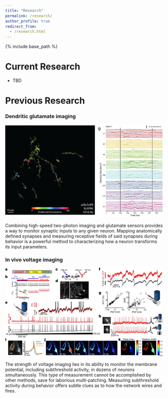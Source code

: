 ```yaml
---
title: "Research"
permalink: /research/
author_profile: true
redirect_from:
  - /research.html
---
```


{% include base_path %}

Current Research
======
* TBD
    
Previous Research
======
### Dendritic glutamate imaging
![glu-imaging](/images/glutamate-imaging.jpg)

Combining high-speed two-photon imaging and glutamate sensors provides a way to monitor synaptic inputs to any given neuron. Mapping anatomically defined synapses and measuring receptive fields of said synapses during behavior is a powerful method to characterizing how a neuron transforms its input parameters.


### In vivo voltage imaging
![volt-imaging](/images/voltage-imaging.png)

The strength of voltage imaging lies in its ability to monitor the membrane potential, including subthreshold activity, in dozens of neurons simultaneously. This type of measurement cannot be accomplished by other methods, save for laborious multi-patching. Measuring subthreshold activity during behavior offers subtle clues as to how the network wires and fires.